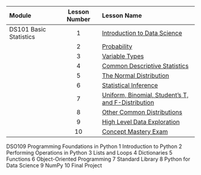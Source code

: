 |Module                 |Lesson Number|Lesson Name|
|:---                   |:---:        |:---       |
|DS101 Basic Statistics |1   | [Introduction to Data Science]()  |
|                       |2   | [Probability  ]()                |
|                       |3   | [Variable Types ]()              |
|                       |4   | [Common Descriptive Statistics]()|
|                       |5   | [The Normal Distribution]()      |
|                       |6   | [Statistical Inference]()        | 
|                       |7   | [Uniform, Binomial, Student’s T, and F-Distribution]()       |
|                       |8   | [Other Common Distributions]()   | 
|                       |9   | [High Level Data Exploration]()  | 
|                       |10  | [Concept Mastery Exam]()         |



DSO109 Programming Foundations in Python 
1 
Introduction to Python 
2 
Performing Operations in Python 
3 
Lists and Loops 
4 
Dictionaries 
5 
Functions 
6 
Object-Oriented Programming 
7 
Standard Library 
8 
Python for Data Science 
9 
NumPy 
10 
Final Project 
